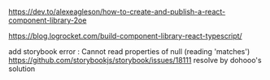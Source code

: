 https://dev.to/alexeagleson/how-to-create-and-publish-a-react-component-library-2oe

https://blog.logrocket.com/build-component-library-react-typescript/

add storybook error : Cannot read properties of null (reading 'matches')
https://github.com/storybookjs/storybook/issues/18111
resolve by dohooo's solution